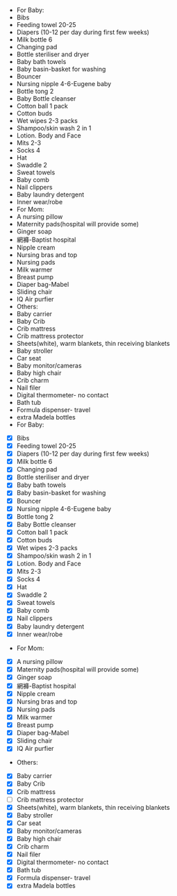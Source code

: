 - For Baby:
- Bibs
- Feeding towel 20-25
- Diapers (10-12 per day during first few weeks)
- Milk bottle 6
- Changing pad
- Bottle steriliser and dryer
- Baby bath towels
- Baby basin-basket for washing
- Bouncer
- Nursing nipple 4-6-Eugene baby
- Bottle tong 2
- Baby Bottle cleanser
- Cotton ball 1 pack
- Cotton buds
- Wet wipes 2-3 packs
- Shampoo/skin wash 2 in 1
- Lotion. Body and Face
- Mits 2-3
- Socks 4
- Hat
- Swaddle 2
- Sweat towels
- Baby comb
- Nail clippers
- Baby laundry detergent
- Inner wear/robe
- For Mom:
- A nursing pillow
- Maternity pads(hospital will provide some)
- Ginger soap
- 網褲-Baptist hospital
- Nipple cream
- Nursing bras and top
- Nursing pads
- Milk warmer
- Breast pump
- Diaper bag-Mabel
- Sliding chair
- IQ Air purfier
- Others:
- Baby carrier
- Baby Crib
- Crib mattress
- Crib mattress protector
- Sheets(white), warm blankets, thin receiving blankets
- Baby stroller 
- Car seat
- Baby monitor/cameras
- Baby high chair
- Crib charm
- Nail filer
- Digital thermometer- no contact
- Bath tub
- Formula dispenser- travel
- extra Madela bottles
- For Baby:
- [x] Bibs
- [x] Feeding towel 20-25
- [x] Diapers (10-12 per day during first few weeks)
- [x] Milk bottle 6
- [x] Changing pad
- [x] Bottle steriliser and dryer
- [x] Baby bath towels
- [x] Baby basin-basket for washing
- [x] Bouncer
- [x] Nursing nipple 4-6-Eugene baby
- [x] Bottle tong 2
- [x] Baby Bottle cleanser
- [x] Cotton ball 1 pack
- [x] Cotton buds
- [x] Wet wipes 2-3 packs
- [x] Shampoo/skin wash 2 in 1
- [x] Lotion. Body and Face
- [x] Mits 2-3
- [x] Socks 4
- [x] Hat
- [x] Swaddle 2
- [x] Sweat towels
- [x] Baby comb
- [x] Nail clippers
- [x] Baby laundry detergent
- [x] Inner wear/robe
- For Mom:
- [x] A nursing pillow
- [x] Maternity pads(hospital will provide some)
- [x] Ginger soap
- [x] 網褲-Baptist hospital
- [x] Nipple cream
- [x] Nursing bras and top
- [x] Nursing pads
- [x] Milk warmer
- [x] Breast pump
- [x] Diaper bag-Mabel
- [x] Sliding chair
- [x] IQ Air purfier
- Others:
- [x] Baby carrier
- [x] Baby Crib
- [x] Crib mattress
- [ ] Crib mattress protector
- [x] Sheets(white), warm blankets, thin receiving blankets
- [x] Baby stroller 
- [x] Car seat
- [x] Baby monitor/cameras
- [x] Baby high chair
- [x] Crib charm
- [x] Nail filer
- [x] Digital thermometer- no contact
- [x] Bath tub
- [x] Formula dispenser- travel
- [x] extra Madela bottles
